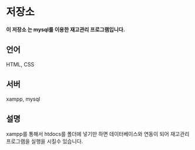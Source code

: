 # 저장소
**이 저장소 는 mysql를 이용한 재고관리 프로그램입니다.**
## 언어 
HTML, CSS
## 서버 
xampp, mysql
## 설명 
xampp를 통해서 htdocs를 폴더에 넣기만 하면 데이터베이스와 연동이 되어 재고관리 프로그램을 실행을 시킬수 있습니다.







